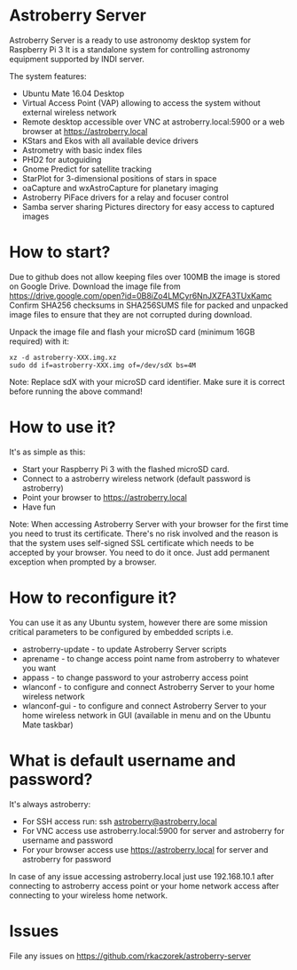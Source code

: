 # Astroberry Server
Astroberry Server is a ready to use astronomy desktop system for Raspberry Pi 3
It is a standalone system for controlling astronomy equipment supported by INDI server.

The system features:
- Ubuntu Mate 16.04 Desktop
- Virtual Access Point (VAP) allowing to access the system without external wireless network
- Remote desktop accessible over VNC at astroberry.local:5900 or a web browser at https://astroberry.local
- KStars and Ekos with all available device drivers
- Astrometry with basic index files
- PHD2 for autoguiding
- Gnome Predict for satellite tracking
- StarPlot for 3-dimensional positions of stars in space
- oaCapture and wxAstroCapture for planetary imaging
- Astroberry PiFace drivers for a relay and focuser control
- Samba server sharing Pictures directory for easy access to captured images

# How to start?
Due to github does not allow keeping files over 100MB the image is stored on Google Drive.
Download the image file from https://drive.google.com/open?id=0B8iZo4LMCyr6NnJXZFA3TUxKamc
Confirm SHA256 checksums in SHA256SUMS file for packed and unpacked image files to ensure that
they are not corrupted during download.

Unpack the image file and flash your microSD card (minimum 16GB required) with it:
```
xz -d astroberry-XXX.img.xz
sudo dd if=astroberry-XXX.img of=/dev/sdX bs=4M
```
Note: Replace sdX with your microSD card identifier. Make sure it is correct before running the above command!

# How to use it?
It's as simple as this:
- Start your Raspberry Pi 3 with the flashed microSD card.
- Connect to a astroberry wireless network (default password is astroberry)
- Point your browser to https://astroberry.local
- Have fun

Note: When accessing Astroberry Server with your browser for the first time you need to trust its certificate.
There's no risk involved and the reason is that the system uses self-signed SSL certificate which needs to be
accepted by your browser. You need to do it once. Just add permanent exception when prompted by a browser.

# How to reconfigure it?
You can use it as any Ubuntu system, however there are some mission critical parameters to be configured by
embedded scripts i.e.
- astroberry-update - to update Astroberry Server scripts
- aprename - to change access point name from astroberry to whatever you want
- appass - to change password to your astroberry access point
- wlanconf - to configure and connect Astroberry Server to your home wireless network
- wlanconf-gui - to configure and connect Astroberry Server to your home wireless network in GUI (available in menu and on the Ubuntu Mate taskbar)

# What is default username and password?
It's always astroberry:
- For SSH access run: ssh astroberry@astroberry.local
- For VNC access use astroberry.local:5900 for server and astroberry for username and password
- For your browser access use https://astroberry.local for server and astroberry for password

In case of any issue accessing astroberry.local just use 192.168.10.1 after connecting to astroberry access point or
your home network access after connecting to your wireless home network.

# Issues
File any issues on https://github.com/rkaczorek/astroberry-server
